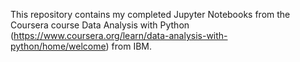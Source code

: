 This repository contains my completed Jupyter Notebooks from the Coursera course Data Analysis with Python (https://www.coursera.org/learn/data-analysis-with-python/home/welcome) from IBM.
